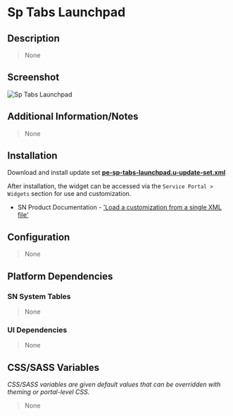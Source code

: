 # Sp Tabs Launchpad

## Description

> None

## Screenshot

![Sp Tabs Launchpad](https://raw.githubusercontent.com/platform-experience/serviceportal-widget-library/master/src/pe-sp-tabs-launchpad/images/pe-sp-tabs-launchpad.png)

## Additional Information/Notes

> None

## Installation

Download and install update set **[pe-sp-tabs-launchpad.u-update-set.xml](https://github.com/platform-experience/serviceportal-widget-library/blob/master/src/pe-sp-tabs-launchpad/pe-sp-tabs-launchpad.u-update-set.xml)**

After installation, the widget can be accessed via the `Service Portal > Widgets` section for use and customization.

* SN Product Documentation - ['Load a customization from a single XML file'](https://docs.servicenow.com/bundle/kingston-application-development/page/build/system-update-sets/task/t_SaveAnUpdateSetAsAnXMLFile.html)

## Configuration

> None

## Platform Dependencies

### SN System Tables

> None

### UI Dependencies

> None

## CSS/SASS Variables

_CSS/SASS variables are given default values that can be overridden with theming or portal-level CSS._

> None
